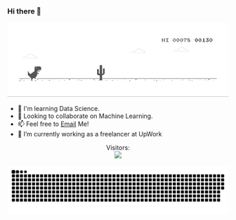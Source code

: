 ### Hi there 👋


![image](dino.gif)

- 🔭 I'm learning Data Science.
- 🤔 Looking to collaborate on Machine Learning.
- 📫 Feel free to [Email](mailto:sedeeq.alaa@gmail.com) Me!
- 🌱 I’m currently working as a freelancer at UpWork


<!--
[![GitHub Streak](https://github-readme-streak-stats.herokuapp.com/?user=Eurus-Holmes&theme=buefy-dark)](https://git.io/streak-stats)
-->



<!--
![Top Langs](https://github-readme-stats.vercel.app/api/top-langs/?username=Eurus-Holmes&layout=compact&count_private=true&bg_color=30,e96443,904e95&title_color=fff&text_color=fff)
-->




<p align="center"> 
  Visitors:<br>
  <img src="https://profile-counter.glitch.me/AlaaSedeeq/count.svg" />
</p>



![github contribution grid snake animation](https://raw.githubusercontent.com/Eurus-Holmes/Eurus-Holmes/output/github-contribution-grid-snake.svg)
